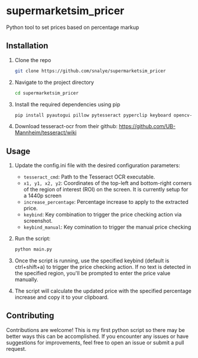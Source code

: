 # supermarketsim_pricer
Python tool to set prices based on percentage markup

## Installation

1. Clone the repo
    ```bash
    git clone https://github.com/snalye/supermarketsim_pricer
    ```
2. Navigate to the project directory
    ```bash
    cd supermarketsim_pricer
    ```
3. Install the required dependencies using pip
    ```bash
    pip install pyautogui pillow pytesseract pyperclip keyboard opencv-python
    ```
4. Download tesseract-ocr from their github: https://github.com/UB-Mannheim/tesseract/wiki
## Usage

1. Update the config.ini file with the desired configuration parameters:

    - `tesseract_cmd`: Path to the Tesseract OCR executable.
    - `x1, y1, x2, y2`: Coordinates of the top-left and bottom-right corners of the region of     interest (ROI) on the screen. It is currently setup for a 1440p screen
    - `increase_percentage`: Percentage increase to apply to the extracted price.
    - `keybind`: Key combination to trigger the price checking action via screenshot.
    - `keybind_manual`: Key comination to trigger the manual price checking
2. Run the script:
    ```bash
    python main.py
    ```
3. Once the script is running, use the specified keybind (default is ctrl+shift+a) to trigger the price checking action. If no text is detected in the specified region, you'll be prompted to enter the price value manually.
4. The script will calculate the updated price with the specified percentage increase and copy it to your clipboard.

## Contributing

Contributions are welcome! This is my first python script so there may be better ways this can be accomplished. If you encounter any issues or have suggestions for improvements, feel free to open an issue or submit a pull request.
